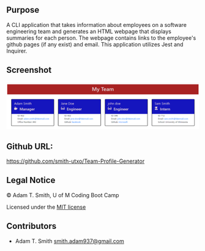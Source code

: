 ## Purpose
A CLI application that takes information about employees on a software engineering team and generates an HTML webpage that displays summaries for each person. The webpage contains links to the employee's github pages (if any exist) and email. This application utilizes Jest and Inquirer. 

## Screenshot
![](./src/screenshot.PNG)

## Github URL: 
<https://github.com/smith-utxo/Team-Profile-Generator>


## Legal Notice
 © Adam T. Smith, U of M Coding Boot Camp 

Licensed under the [MIT license](LICENSE)

## Contributors 
- Adam T. Smith <smith.adam937@gmail.com> 
